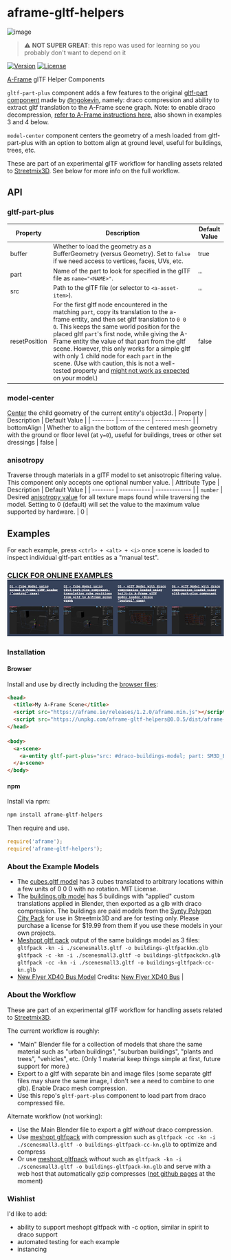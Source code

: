 # aframe-gltf-helpers

![image](https://user-images.githubusercontent.com/470477/213101219-02bb88e8-871b-4009-b685-a8f71212907c.jpg)
> :warning: **NOT SUPER GREAT**: this repo was used for learning so you probably don't want to depend on it

[![Version](http://img.shields.io/npm/v/aframe-gltf-helpers.svg?style=flat-square)](https://npmjs.org/package/aframe-gltf-helpers)
[![License](http://img.shields.io/npm/l/aframe-gltf-helpers.svg?style=flat-square?cachebust=true)](https://npmjs.org/package/aframe-gltf-helpers)

[A-Frame](https://aframe.io) glTF Helper Components

`gltf-part-plus` component adds a few features to the original [gltf-part component](https://github.com/supermedium/superframe/tree/master/components/gltf-part) made by [@ngokevin](github.com/ngokevin), namely: draco compression and ability to extract gltf translation to the A-Frame scene graph. Note: to enable draco decompression, [refer to A-Frame instructions here](https://aframe.io/docs/1.0.0/components/gltf-model.html#geometry-compression-with-draco), also shown in examples 3 and 4 below.

`model-center` component centers the geometry of a mesh loaded from gltf-part-plus with an option to bottom align at ground level, useful for buildings, trees, etc.

These are part of an experimental glTF workflow for handling assets related to [Streetmix3D](https://github.com/kfarr/streetmix3d). See below for more info on the full workflow.

## API

### gltf-part-plus
| Property | Description | Default Value |
| -------- | -----------                                                                                                                        | ------------- |
| buffer   | Whether to load the geometry as a BufferGeometry (versus Geometry). Set to `false` if we need access to vertices, faces, UVs, etc. | true          |
| part     | Name of the part to look for specified in the glTF file as `name="<NAME>"`.                                                       | ''            |
| src      | Path to the glTF file (or selector to `<a-asset-item>`).                                                                           | ''            |
| resetPosition | For the first gltf node encountered in the matching `part`, copy its translation to the a-frame entity, and then set gltf translation to `0 0 0`. This keeps the same world position for the placed gltf `part`'s first node, while giving the A-Frame entity the value of that part from the gltf scene. However, this only works for a simple gltf with only 1 child node for each `part` in the scene. (Use with caution, this is not a well-tested property and [might not work as expected](https://github.com/kfarr/aframe-gltf-helpers/issues/1) on your model.) | false |

### model-center
[Center](https://threejs.org/docs/#api/en/core/Geometry.center) the child geometry of the current entity's object3d.
| Property | Description | Default Value |
| -------- | -----------                                                                                                                        | ------------- |
| bottomAlign   | Whether to align the bottom of the centered mesh geometry with the ground or floor level (at `y=0`), useful for buildings, trees or other set dressings | false |

### anisotropy
Traverse through materials in a glTF model to set anisotropic filtering value. This component only accepts one optional number value.
| Attribute Type | Description | Default Value |
| -------- | -----------                                                                                                                        | ------------- |
| `number`   | Desired [anisotropy value](https://threejs.org/docs/#api/en/textures/Texture.anisotropy) for all texture maps found while traversing the model. Setting to 0 (default) will set the value to the maximum value supported by hardware. | 0 |


## Examples
For each example, press `<ctrl> + <alt> + <i>` once scene is loaded to inspect individual gltf-part entities as a "manual test".

### [CLICK FOR ONLINE EXAMPLES <img src="./examples/screenshots/examples.jpg" />](https://kfarr.github.io/aframe-gltf-helpers/)


### Installation

#### Browser

Install and use by directly including the [browser files](dist):

```html
<head>
  <title>My A-Frame Scene</title>
  <script src="https://aframe.io/releases/1.2.0/aframe.min.js"></script>
  <script src="https://unpkg.com/aframe-gltf-helpers@0.0.5/dist/aframe-gltf-helpers.min.js"></script>
</head>

<body>
  <a-scene>
    <a-entity gltf-part-plus="src: #draco-buildings-model; part: SM3D_Bld_Mixed_Corner_4fl;" model-center anisotropy></a-entity>
  </a-scene>
</body>
```

#### npm

Install via npm:

```bash
npm install aframe-gltf-helpers
```

Then require and use.

```js
require('aframe');
require('aframe-gltf-helpers');
```

### About the Example Models
* The [cubes.gltf model](https://github.com/kfarr/aframe-gltf-helpers/blob/master/examples/cubes.gltf) has 3 cubes translated to arbitrary locations within a few units of 0 0 0 with no rotation. MIT License.
* The [buildings.glb model](https://github.com/kfarr/aframe-gltf-helpers/blob/master/examples/buildings.glb) has 5 buildings with "applied" custom translations applied in Blender, then exported as a glb with draco compression. The buildings are paid models from the [Synty Polygon City Pack](https://syntystore.com/products/polygon-city-pack) for use in Streetmix3D and are for testing only. Please purchase a license for $19.99 from them if you use these models in your own projects.
* [Meshopt gltf pack](https://github.com/zeux/meshoptimizer/blob/master/gltf/README.md) output of the same buildings model as 3 files:
`gltfpack -kn -i ./scenesmall3.gltf -o buildings-gltfpackkn.glb`
`gltfpack -c -kn -i ./scenesmall3.gltf -o buildings-gltfpackckn.glb`
`gltfpack -cc -kn -i ./scenesmall3.gltf -o buildings-gltfpack-cc-kn.glb`
* [New Flyer XD40 Bus Model](https://github.com/kfarr/aframe-gltf-helpers/blob/master/examples/XD40.glb) Credits: [New Flyer XD40 Bus](https://sketchfab.com/3d-models/new-flyer-xd40-d61e475543324d21aa24b2b208fbf3c5) |

### About the Workflow
These are part of an experimental glTF workflow for handling assets related to [Streetmix3D](https://github.com/kfarr/streetmix3d). 

The current workflow is roughly:
- "Main" Blender file for a collection of models that share the same material such as "urban buildings", "suburban buildings", "plants and trees", "vehicles", etc. (Only 1 material keep things simple at first, future support for more.)
- Export to a gltf with separate bin and image files (some separate gltf files may share the same image, I don't see a need to combine to one glb). Enable Draco mesh compression.
- Use this repo's `gltf-part-plus` component to load part from draco compressed file.

Alternate workflow (not working):
- Use the Main Blender file to export a gltf *without* draco compression.
- Use [meshopt gltfpack](https://github.com/zeux/meshoptimizer/blob/master/gltf/README.md) with compression such as `gltfpack -cc -kn -i ./scenesmall3.gltf -o buildings-gltfpack-cc-kn.glb` to optimize and compress
- Or use [meshopt gltfpack](https://github.com/zeux/meshoptimizer/blob/master/gltf/README.md) *without* such as `gltfpack -kn -i ./scenesmall3.gltf -o buildings-gltfpack-kn.glb` and serve with a web host that automatically gzip compresses ([not github pages](https://github.community/t/support-for-gzip-on-glb-3d-model-files/11004) at the moment)

### Wishlist

I'd like to add:
* ability to support meshopt gltfpack with -c option, similar in spirit to draco support
* automated testing for each example
* instancing
